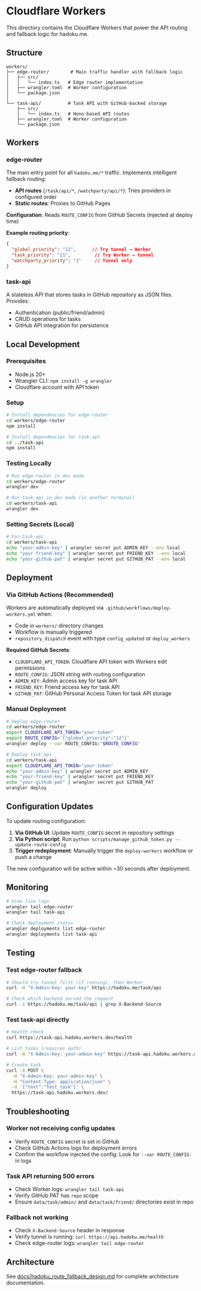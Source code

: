 # Cloudflare Workers

This directory contains the Cloudflare Workers that power the API routing and fallback logic for hadoku.me.

## Structure

```
workers/
├── edge-router/        # Main traffic handler with fallback logic
│   ├── src/
│   │   └── index.ts   # Edge router implementation
│   ├── wrangler.toml  # Worker configuration
│   └── package.json
│
└── task-api/          # Task API with GitHub-backed storage
    ├── src/
    │   └── index.ts   # Hono-based API routes
    ├── wrangler.toml  # Worker configuration
    └── package.json
```

## Workers

### edge-router

The main entry point for all `hadoku.me/*` traffic. Implements intelligent fallback routing:

- **API routes** (`/task/api/*`, `/watchparty/api/*`): Tries providers in configured order
- **Static routes**: Proxies to GitHub Pages

**Configuration**: Reads `ROUTE_CONFIG` from GitHub Secrets (injected at deploy time)

**Example routing priority**:
```json
{
  "global_priority": "12",      // Try tunnel → Worker
  "task_priority": "21",         // Try Worker → tunnel
  "watchparty_priority": "1"     // Tunnel only
}
```

### task-api

A stateless API that stores tasks in GitHub repository as JSON files. Provides:

- Authentication (public/friend/admin)
- CRUD operations for tasks
- GitHub API integration for persistence

## Local Development

### Prerequisites

- Node.js 20+
- Wrangler CLI: `npm install -g wrangler`
- Cloudflare account with API token

### Setup

```bash
# Install dependencies for edge-router
cd workers/edge-router
npm install

# Install dependencies for task-api
cd ../task-api
npm install
```

### Testing Locally

```bash
# Run edge-router in dev mode
cd workers/edge-router
wrangler dev

# Run task-api in dev mode (in another terminal)
cd workers/task-api
wrangler dev
```

### Setting Secrets (Local)

```bash
# For task-api
cd workers/task-api
echo "your-admin-key" | wrangler secret put ADMIN_KEY --env local
echo "your-friend-key" | wrangler secret put FRIEND_KEY --env local
echo "your-github-pat" | wrangler secret put GITHUB_PAT --env local
```

## Deployment

### Via GitHub Actions (Recommended)

Workers are automatically deployed via `.github/workflows/deploy-workers.yml` when:

- Code in `workers/` directory changes
- Workflow is manually triggered
- `repository_dispatch` event with type `config_updated` or `deploy_workers`

**Required GitHub Secrets**:
- `CLOUDFLARE_API_TOKEN`: Cloudflare API token with Workers edit permissions
- `ROUTE_CONFIG`: JSON string with routing configuration
- `ADMIN_KEY`: Admin access key for task API
- `FRIEND_KEY`: Friend access key for task API
- `GITHUB_PAT`: GitHub Personal Access Token for task API storage

### Manual Deployment

```bash
# Deploy edge-router
cd workers/edge-router
export CLOUDFLARE_API_TOKEN="your-token"
export ROUTE_CONFIG='{"global_priority":"12"}'
wrangler deploy --var ROUTE_CONFIG:"$ROUTE_CONFIG"

# Deploy task-api
cd workers/task-api
export CLOUDFLARE_API_TOKEN="your-token"
echo "your-admin-key" | wrangler secret put ADMIN_KEY
echo "your-friend-key" | wrangler secret put FRIEND_KEY
echo "your-github-pat" | wrangler secret put GITHUB_PAT
wrangler deploy
```

## Configuration Updates

To update routing configuration:

1. **Via GitHub UI**: Update `ROUTE_CONFIG` secret in repository settings
2. **Via Python script**: Run `python scripts/manage_github_token.py --update-route-config`
3. **Trigger redeployment**: Manually trigger the `deploy-workers` workflow or push a change

The new configuration will be active within ~30 seconds after deployment.

## Monitoring

```bash
# View live logs
wrangler tail edge-router
wrangler tail task-api

# Check deployment status
wrangler deployments list edge-router
wrangler deployments list task-api
```

## Testing

### Test edge-router fallback

```bash
# Should try tunnel first (if running), then Worker
curl -H "X-Admin-Key: your-key" https://hadoku.me/task/api

# Check which backend served the request
curl -i https://hadoku.me/task/api | grep X-Backend-Source
```

### Test task-api directly

```bash
# Health check
curl https://task-api.hadoku.workers.dev/health

# List tasks (requires auth)
curl -H "X-Admin-Key: your-admin-key" https://task-api.hadoku.workers.dev/

# Create task
curl -X POST \
  -H "X-Admin-Key: your-admin-key" \
  -H "Content-Type: application/json" \
  -d '{"text":"Test task"}' \
  https://task-api.hadoku.workers.dev/
```

## Troubleshooting

### Worker not receiving config updates

- Verify `ROUTE_CONFIG` secret is set in GitHub
- Check GitHub Actions logs for deployment errors
- Confirm the workflow injected the config: Look for `--var ROUTE_CONFIG:` in logs

### Task API returning 500 errors

- Check Worker logs: `wrangler tail task-api`
- Verify GitHub PAT has `repo` scope
- Ensure `data/task/admin/` and `data/task/friend/` directories exist in repo

### Fallback not working

- Check `X-Backend-Source` header in response
- Verify tunnel is running: `curl https://api.hadoku.me/health`
- Check edge-router logs: `wrangler tail edge-router`

## Architecture

See [docs/hadoku_route_fallback_design.md](../../docs/hadoku_route_fallback_design.md) for complete architecture documentation.
